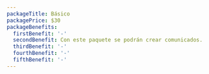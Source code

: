 ```yaml
---
packageTitle: Básico
packagePrice: $30
packageBenefits:
  firstBenefit: '-'
  secondBenefit: Con este paquete se podrán crear comunicados.
  thirdBenefit: '-'
  fourthBenefit: '-'
  fifthBenefit: '-'
---
```


